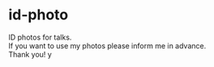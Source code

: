 # id-photo
ID photos for talks.  
If you want to use my photos please inform me in advance.  
Thank you!
y

